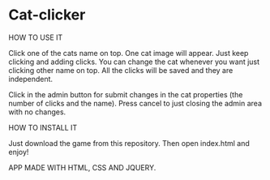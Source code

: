 # Cat-clicker

HOW TO USE IT

Click one of the cats name on top. One cat image will appear. Just keep clicking and adding clicks. You can change the cat whenever you want just clicking other name on top. All the clicks will be saved and they are independent.


Click in the admin button for submit changes in the cat properties (the number of clicks and the name). Press cancel to just closing the admin area with no changes.


HOW TO INSTALL IT

Just download the game from this repository. Then open index.html and enjoy!


APP MADE WITH HTML, CSS AND JQUERY.
